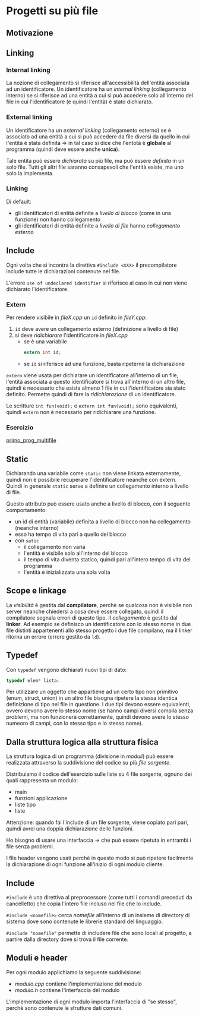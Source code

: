 # Progetti su più file

## Motivazione


## Linking
### Internal linking
La nozione di collegamento si riferisce all'accessibilità dell'entità associata ad un identificatore.
Un identificatore ha un *internal linking* (collegamento interno) se si riferisce ad una entità a cui si può accedere solo all'interno del file in cui l'identificatore (e quindi l'entità) è stato dichiarato.

### External linking
Un identificatore ha un *external linking* (collegamento esterno) se è associato ad una entità a cui si può accedere da file diversi da quello in cui l'entità è stata definita => in tal caso si dice che l'entotà è **globale** al programma (quindi deve essere anche **unica**).

Tale entità può essere *dichiarata* su più file, ma può essere *definita* in un solo file. Tutti gli altri file saranno consapevoli che l'entità esiste, ma uno solo la implementa.

### Linking
Di default:
- gli identificatori di entità definite a *livello di blocco* (come in una funzione) *non* hanno collegamento
- gli identificatori di entità definite a *livello di file* hanno *collegamento esterno*

## Include
Ogni volta che si incontra la direttiva `#include <XXX>` il precompilatore include tutte le dichiarazioni contenute nel file.

L'errore `use of undeclared identifier` si riferisce al caso in cui non viene dichiarato l'identificatore.

### Extern
Per rendere visibile in *fileX.cpp* un `id` definito in *fileY.cpp*:
1. `id` deve avere un collegamento esterno (definizione a livello di file)
2. si deve *ridichiarare* l'identificatore in *fileX.cpp*
    - se è una variabile
        ```c
        extern int id;
        ```
    - se `id` si riferisce ad una funzione, basta ripeterne la dichiarazione


`extern` viene usata per dichiarare un identificatore all'interno di un file, l'entità associata a questo identificatore si trova all'interno di un altro file, quindi è necessario che esista almeno 1 file in cui l'identificatore sia stato definito. Permette quindi di fare la *ridichiarazione* di un identificatore.

Le scritture `int fun(void);` e `extern int fun(void);` sono equivalenti, quindi `extern` non è necessario per ridichiarare una funzione.

### Esercizio
[primo_prog_multifile](../esercizi/progetti_multifile/primo_prog_multifile)

## Static
Dichiarando una variabile come `static` non viene linkata esternamente, quindi non è possibile recuperare l'identificatore neanche con extern. Quindi in generale `static` serve a definire un collegamento interno a livello di file.

Questo attributo può essere usato anche a livello di blocco, con il seguente comportamento:
- un id di entità (variabile) definita a livello di blocco non ha collegamento (neanche interno)
- esso ha tempo di vita pari a quello del blocco
- con `satic`
    - il collegamento non varia
    - l'entità è visibile solo all'interno del blocco
    - il tempo di vita diventa statico, quindi pari all'intero tempo di vita del programma
    - l'entità è inizializzata una sola volta

## Scope e linkage
La *visibilità* è gestita dal **compilatore**, perchè se qualcosa non è visibile non server neanche chiedersi a cosa deve essere collegato, quindi il compilatore segnala errori di questo tipo.
Il *collegamento* è gestito dal **linker**. Ad esempio se definisco un identificatore con lo stesso nome in due file distinti appartenenti allo stesso progetto i due file compilano, ma il linker ritorna un errore (errore gestito da `ld`).

## Typedef
Con `typedef` vengono dichiarati nuovi tipi di dato:
```c
typedef elem* lista;
```
Per utilizzare un oggetto che appartiene ad un certo tipo non primitivo (enum, struct, union) in un altro file bisogna ripetere la stessa identica definizione di tipo nel file in questione. I due tipi devono essere equivalenti, ovvero devono avere lo stesso nome (se hanno campi diversi compila senza problemi, ma non funzionerà correttamente, quindi devono avere lo stesso numeoro di campi, con lo stesso tipo e lo stesso nome).

## Dalla struttura logica alla struttura fisica
La struttura logica di un programma (divisione in *moduli*) può essere realizzata attraverso la suddivisione del codice su più *file sorgente*.

Distribuiamo il codice dell'esercizio sulle liste su 4 file sorgente, ognuno dei quali rappresenta un modulo:
 - main
 - funzioni applicazione
 - liste tipo
 - liste

Attenzione: quando fai l'include di un file sorgente, viene copiato pari pari, quindi avrei una doppia dichiarazione delle funzioni.

Ho bisogno di usare una interfaccia -> che può essere ripetuta in entrambi i file senza problemi.

I file header vengono usati perchè in questo modo si può ripetere facilmente la dichiarazione di ogni funzione all'inizio di ogni modulo cliente.

## Include
`#include` è una direttiva al preprocessore (come tutti i comandi preceduti da cancelletto) che copia l'intero file incluso nel file che lo include.

`#include <nomefile>` cerca *nomefile* all'interno di un insieme di directory di sistema dove sono contenute le librerie standard del linguaggio.

`#include "nomefile"` permette di includere file che sono locali al progetto, a partire dalla directory dove si trova il file corrente.

## Moduli e header
Per ogni modulo applichiamo la seguente suddivisione:
 - *modulo.cpp* contiene l'implementazione del modulo
 - *modulo.h* contiene l'interfaccia del modulo

L'implementazione di ogni modulo importa l'interfaccia di "se stesso", perchè sono contenute le strutture dati comuni.

